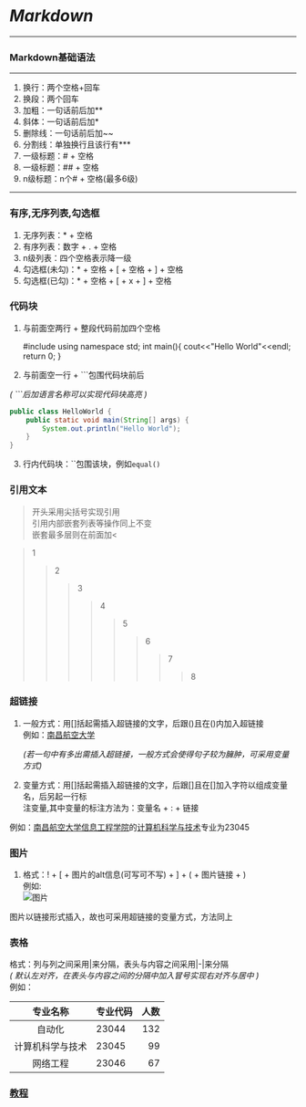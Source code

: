 # ***Markdown***

***

### **Markdown**基础语法

***

1. 换行：两个空格+回车
2. 换段：两个回车
3. 加粗：一句话前后加**
4. 斜体：一句话前后加*
5. 删除线：一句话前后加~~
6. 分割线：单独换行且该行有***
7. 一级标题：# + 空格
8. 一级标题：## + 空格
9. n级标题：n个# + 空格(最多6级)

***

### 有序,无序列表,勾选框

1. 无序列表：* + 空格
2. 有序列表：数字 + . + 空格
3. n级列表：四个空格表示降一级
4. 勾选框(未勾)：* + 空格 + [ + 空格 + ] + 空格
5. 勾选框(已勾)：* + 空格 + [ + x + ] + 空格

### 代码块

1. 与前面空两行 + 整段代码前加四个空格

   #include<iostream>
   using namespace std;
   int main(){
   cout<<"Hello World"<<endl;
   return 0;
   }

2. 与前面空一行 + ```包围代码块前后

*( ```后加语言名称可以实现代码块高亮 )*

```java
public class HelloWorld {
    public static void main(String[] args) {
        System.out.println("Hello World");
    }
}
```

3. 行内代码块：``包围该块，例如`equal()`

### 引用文本

> 开头采用尖括号实现引用  
> 引用内部嵌套列表等操作同上不变  
> 嵌套最多层则在前面加<

> 1
> > 2
> > > 3
> > > > 4
> > > > > 5
> > > > > > 6
> > > > > > > 7
> > > > > > > > 8

### 超链接

1. 一般方式：用[]括起需插入超链接的文字，后跟()且在()内加入超链接  
   例如：[南昌航空大学](https://www.nchu.edu.cn/)

   *(若一句中有多出需插入超链接，一般方式会使得句子较为臃肿，可采用变量方式)*


2. 变量方式：用[]括起需插入超链接的文字，后跟[]且在[]加入字符以组成变量名，后另起一行标  
   注变量,其中变量的标注方法为：变量名 + : + 链接

例如：[南昌航空大学][1][信息工程学院][2]的[计算机科学与技术][3]专业为23045

[1]:https://www.nchu.edu.cn/

[2]:https://baike.baidu.com/item/%E4%BF%A1%E6%81%AF%E5%B7%A5%E7%A8%8B/2976188

[3]:https://blog.csdn.net/a13677972680/article/details/117963085

### 图片

1. 格式：! + [ + 图片的alt信息(可写可不写) + ] + ( + 图片链接 + )  
   例如:  
   ![图片](https://tse2-mm.cn.bing.net/th/id/OIP-C.Fb-sQdf2MUJWVwOCJF1yhgHaEI?w=307&h=180&c=7&r=0&o=5&dpr=1.5&pid=1.7)

图片以链接形式插入，故也可采用超链接的变量方式，方法同上

### 表格

格式：列与列之间采用|来分隔，表头与内容之间采用|-|来分隔  
*( 默认左对齐，在表头与内容之间的分隔中加入冒号实现右对齐与居中 )*  
例如：

|   专业名称   | 专业代码  |  人数 |
|:--------:|:------|----:|
|   自动化    | 23044 | 132 |
| 计算机科学与技术 | 23045 |  99 |
|   网络工程   | 23046 |  67 |

### [教程](https://www.bilibili.com/video/BV1eJ4m157kC?p=1&vd_source=dc7a33a3eede17a92e337526ae49bbf7)

